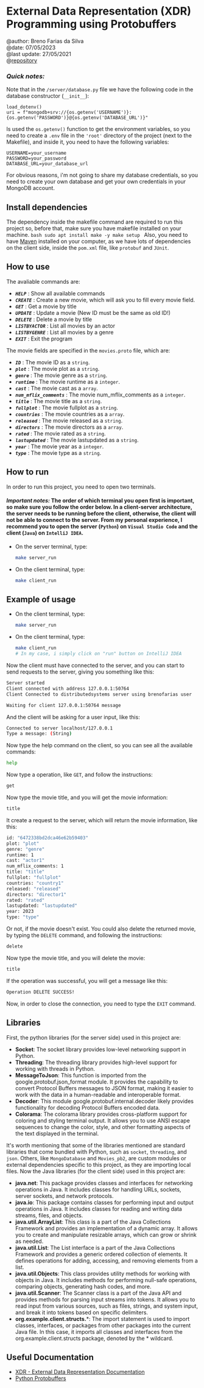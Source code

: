 
# External Data Representation (XDR) Programming using Protobuffers
@author: Breno Farias da Silva    
@date: 07/05/2023  
@last update: 27/05/2021  
@[repository](https://github.com/BrenoFariasdaSilva/University/tree/main/Distributed%20Systems/Activity%2003%20-%20XDR%20External%20Data%20Representation)  

### ***Quick notes:*** 
Note that in the ```/server/database.py``` file we have the following code in the database constructor (```__init__```):

    load_dotenv()
    uri = f"mongodb+srv://{os.getenv('USERNAME')}:{os.getenv('PASSWORD')}@{os.getenv('DATABASE_URL')}"

Is used the ```os.getenv()``` function to get the environment variables, so you need to create a ```.env``` file in the ```'root'``` directory of the project (next to the Makefile), and inside it, you need to have the following variables:

    USERNAME=your_username
    PASSWORD=your_password
    DATABASE_URL=your_database_url

For obvious reasons, i'm not going to share my database credentials, so you need to create your own database and get your own credentials in your MongoDB account.

## Install dependencies
The dependency inside the makefile command are required to run this project so, before that, make sure you have makefile installed on your machine.
    ```bash
    sudo apt install make -y
    make setup
    ```
Also, you need to have [Maven](https://maven.apache.org/) installed on your computer, as we have lots of dependencies on the client side, inside the ```pom.xml``` file, like `protobuf` and `JUnit`.  

## How to use
The avaliable commands are:
- ***`HELP`*** : Show all available commands
- ***`CREATE`*** : Create a new movie, which will ask you to fill every movie field.
- ***`GET`*** : Get a movie by title
- ***`UPDATE`*** : Update a movie (New ID must be the same as old ID!)
- ***`DELETE`*** : Delete a movie by title
- ***`LISTBYACTOR`*** : List all movies by an actor
- ***`LISTBYGENRE`*** : List all movies by a genre
- ***`EXIT`*** : Exit the program

The movie fields are specified in the `movies.proto` file, which are:
- ***`ID`*** : The movie ID as a `string`.
- ***`plot`*** : The movie plot as a `string`.
- ***`genre`*** : The movie genre as a `string`.
- ***`runtime`*** : The movie runtime as a `integer`.
- ***`cast`*** : The movie cast as a `array`.
- ***`num_mflix_comments`*** : The movie num_mflix_comments as a `integer`.
- ***`title`*** : The movie title as a `string`.
- ***`fullplot`*** : The movie fullplot as a `string`.
- ***`countries`*** : The movie countries as a `array`.
- ***`released`*** : The movie released as a `string`.
- ***`directors`*** : The movie directors as a `array`.
- ***`rated`*** : The movie rated as a `string`.
- ***`lastupdated`*** : The movie lastupdated as a `string`.
- ***`year`*** : The movie year as a `integer`.
- ***`type`*** : The movie type as a `string`.

## How to run
In order to run this project, you need to open two terminals.
#### ***Important notes:*** The order of which terminal you open first is important, so make sure you follow the order below.  In a client-server architecture, the server needs to be running before the client, otherwise, the client will not be able to connect to the server. From my personal experience, I recommend you to open the server (`Python`) on `Visual Studio Code` and the client (`Java`) on `IntelliJ IDEA`.
* On the server terminal, type:  
    ```bash
    make server_run
    ```
* On the client terminal, type:  
    ```bash 
    make client_run
    ```
## Example of usage
* On the client terminal, type:  
    ```bash
    make server_run
    ```
* On the client terminal, type:   
    ```bash
    make client_run
    # In my case, i simply click on "run" button on IntelliJ IDEA
    ```
Now the client must have connected to the server, and you can start to send requests to the server, giving you something like this:
```bash
Server started
Client connected with address 127.0.0.1:50764
Client Connected to distributedsystems server using brenofarias user

Waiting for client 127.0.0.1:50764 message
```
And the client will be asking for a user input, like this:
```bash
Connected to server localhost/127.0.0.1
Type a message: (String)
```
Now type the help command on the client, so you can see all the available commands:
```bash
help
```
Now type a operation, like `GET`, and follow the instructions:
```bash
get
```
Now type the movie title, and you will get the movie information:
```bash
title
```
It create a request to the server, which will return the movie information, like this:
```bash
id: "6472338bd2dca46e62b59403"
plot: "plot"
genre: "genre"
runtime: 1
cast: "actor1"
num_mflix_comments: 1
title: "title"
fullplot: "fullplot"
countries: "country1"
released: "released"
directors: "director1"
rated: "rated"
lastupdated: "lastupdated"
year: 2023
type: "type"
```
Or not, if the movie doesn't exist.
You could also delete the returned movie, by typing the `DELETE` command, and following the instructions:
```bash
delete
```
Now type the movie title, and you will delete the movie:
```bash
title
```
If the operation was successful, you will get a message like this:
```bash
Operation DELETE SUCCESS!
```
Now, in order to close the connection, you need to type the `EXIT` command.

## Libraries
First, the python libraries (for the server side) used in this project are:
- **Socket**: The socket library provides low-level networking support in Python.
- **Threading**: The threading library provides high-level support for working with threads in Python.
- **MessageToJson**: This function is imported from the google.protobuf.json_format module. It provides the capability to convert Protocol Buffers messages to JSON format, making it easier to work with the data in a human-readable and interoperable format.
- **Decoder**: This module google.protobuf.internal.decoder likely provides functionality for decoding Protocol Buffers encoded data.
- **Colorama**: The colorama library provides cross-platform support for coloring and styling terminal output. It allows you to use ANSI escape sequences to change the color, style, and other formatting aspects of the text displayed in the terminal.
 
It's worth mentioning that some of the libraries mentioned are standard libraries that come bundled with Python, such as `socket`, `threading`, and `json`. Others, like `MongoDatabase` and `Movies_pb2`, are custom modules or external dependencies specific to this project, as they are importing local files.
Now the Java libraries (for the client side) used in this project are:

- **java.net**: This package provides classes and interfaces for networking operations in Java. It includes classes for handling URLs, sockets, server sockets, and network protocols.
- **java.io**: This package contains classes for performing input and output operations in Java. It includes classes for reading and writing data streams, files, and objects.
- **java.util.ArrayList**: This class is a part of the Java Collections Framework and provides an implementation of a dynamic array. It allows you to create and manipulate resizable arrays, which can grow or shrink as needed.
- **java.util.List**: The List interface is a part of the Java Collections Framework and provides a generic ordered collection of elements. It defines operations for adding, accessing, and removing elements from a list.
- **java.util.Objects**: This class provides utility methods for working with objects in Java. It includes methods for performing null-safe operations, comparing objects, generating hash codes, and more.
- **java.util.Scanner**: The Scanner class is a part of the Java API and provides methods for parsing input streams into tokens. It allows you to read input from various sources, such as files, strings, and system input, and break it into tokens based on specific delimiters.
- **org.example.client.structs.***: The import statement is used to import classes, interfaces, or packages from other packages into the current Java file. In this case, it imports all classes and interfaces from the org.example.client.structs package, denoted by the * wildcard.

## Useful Documentation
* [XDR - External Data Representation Documentation](https://tools.ietf.org/html/rfc4506)
* [Python Protobuffers](https://blog.gitnux.com/code/python-protobuf/)